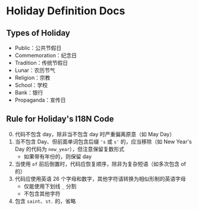 # Holiday Definition Docs

## Types of Holiday

+ Public：公共节假日
+ Commemoration：纪念日
+ Tradition：传统节假日
+ Lunar：农历节气
+ Religion：宗教
+ School：学校
+ Bank：银行
+ Propaganda：宣传日

## Rule for Holiday's I18N Code

0. 代码不包含 day，除非当不包含 day 时严重偏离原意（如 May Day）
0. 当不包含 Day、但前面单词包含后缀 `'s` 或 `s'` 的，应当移除（如 New Year's Day 的代码为 `new_year`），但注意保留复数形式
    - 如果带有年份的，则保留 day
0. 当使用 `of` 前后倒置时，代码应恢复顺序，除非为复杂短语（如多次包含 of 的）
0. 代码应使用英语 26 个字母和数字，其他字符请转换为相似形制的英语字母
    - 仅能使用下划线 `_` 分割
    - 不包含其他字符
0. 包含 `saint`、`st.` 的，省略
